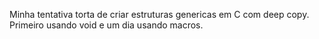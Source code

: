 Minha tentativa torta de criar estruturas genericas em C com deep copy. Primeiro usando void e um dia usando macros.
